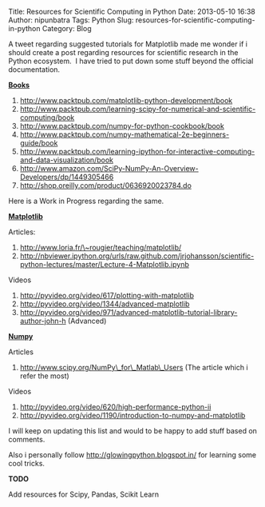 Title: Resources for Scientific Computing in Python
Date: 2013-05-10 16:38
Author: nipunbatra
Tags: Python
Slug: resources-for-scientific-computing-in-python
Category: Blog

A tweet regarding suggested tutorials for Matplotlib made me wonder if i
should create a post regarding resources for scientific research in the
Python ecosystem.  I have tried to put down some stuff beyond the
official documentation.

<span style="text-decoration:underline;">**Books**</span>

1.  http://www.packtpub.com/matplotlib-python-development/book
2.  http://www.packtpub.com/learning-scipy-for-numerical-and-scientific-computing/book
3.  http://www.packtpub.com/numpy-for-python-cookbook/book
4.  http://www.packtpub.com/numpy-mathematical-2e-beginners-guide/book
5.  http://www.packtpub.com/learning-ipython-for-interactive-computing-and-data-visualization/book
6.  http://www.amazon.com/SciPy-NumPy-An-Overview-Developers/dp/1449305466
7.  http://shop.oreilly.com/product/0636920023784.do

Here is a Work in Progress regarding the same.

**<span style="text-decoration:underline;">Matplotlib</span>**

Articles:

1.  http://www.loria.fr/\~rougier/teaching/matplotlib/
2.  http://nbviewer.ipython.org/urls/raw.github.com/jrjohansson/scientific-python-lectures/master/Lecture-4-Matplotlib.ipynb

Videos

1.  http://pyvideo.org/video/617/plotting-with-matplotlib
2.  http://pyvideo.org/video/1344/advanced-matplotlib
3.  http://pyvideo.org/video/971/advanced-matplotlib-tutorial-library-author-john-h
    (Advanced)

<span style="text-decoration:underline;">**Numpy**</span>

Articles

1.  http://www.scipy.org/NumPy\_for\_Matlab\_Users (The article which i
    refer the most)

Videos

1.  http://pyvideo.org/video/620/high-performance-python-ii
2.  http://pyvideo.org/video/1190/introduction-to-numpy-and-matplotlib

I will keep on updating this list and would to be happy to add stuff
based on comments.

Also i personally follow http://glowingpython.blogspot.in/ for learning
some cool tricks.

**TODO**

Add resources for Scipy, Pandas, Scikit Learn

